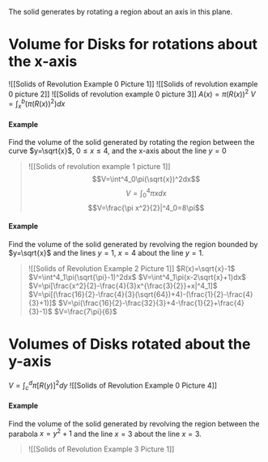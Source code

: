 The solid generates by rotating a region about an axis in this plane.
# Volume for Disks for rotations about the x-axis
![[Solids of Revolution Example 0 Picture 1]]
![[Solids of revolution example 0 picture 2]]
![[Solids of revolution example 0 picture 3]]
$A(x)=\pi(R(x))^2$
$V=\int^b_x(\pi(R(x))^2)dx$
#### Example
Find the volume of the solid generated by rotating the region between the curve $y=\sqrt{x}$, $0\leq x\leq4$, and the x-axis about the line $y=0$
> ![[Solids of revolution example 1 picture 1]]
> $$V=\int^4_0\pi(\sqrt{x})^2dx$$$$V=\int^4_0\pi x dx$$$$V=\frac{\pi x^2}{2}|^4_0=8\pi$$
#### Example
Find the volume of the solid generated by revolving the region bounded by $y=\sqrt{x}$ and the lines $y=1$, $x=4$ about the line $y=1$.
> ![[Solids of Revolution Example 2 Picture 1]]
> $R(x)=\sqrt{x}-1$
> $V=\int^4_1\pi(\sqrt{\pi}-1)^2dx$
> $V=\int^4_1\pi(x-2\sqrt{x}+1)dx$
> $V=\pi[\frac{x^2}{2}-\frac{4}{3}x^{\frac{3}{2}}+x|^4_1]$
> $V=\pi[(\frac{16}{2}-\frac{4}{3}(\sqrt{64})+4)-(\frac{1}{2}-\frac{4}{3}+1)]$
> $V=\pi(\frac{16}{2}-\frac{32}{3}+4-\frac{1}{2}+\frac{4}{3}-1)$
> $V=\frac{7\pi}{6}$
# Volumes of Disks rotated about the y-axis
$V=\int^d_c \pi[R(y)]^2dy$
![[Solids of Revolution Example 0 Picture 4]]
#### Example
Find the volume of the solid generated by revolving the region between the parabola $x=y^2+1$ and the line $x=3$ about the line $x=3$.
> ![[Solids of Revolution Example 3 Picture 1]]